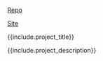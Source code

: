 <div class="project--container">
<div class="project-links--container">
<a href="{{include.repo_url}}" class="project-link">
<i class="icon-github"></i>
<p>Repo</p>
</a>
<a href="{{include.site_url}}" class="project-link">
<i class="icon-globe"></i>
<p>Site</p>
</a>
</div>
<div class="project-logo--container">
<div class="project--title">{{include.project_title}}</div>
<p class="project--description">{{include.project_description}}</p>
</div>
</div>